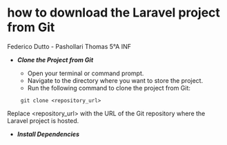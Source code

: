# how to download the Laravel project from Git

Federico Dutto - Pashollari Thomas 5°A INF 

* ***Clone the Project from Git*** 
   
    * Open your terminal or command prompt.
    * Navigate to the directory where you want to store the project.
    * Run the following command to clone the project from Git:

   ```console
    git clone <repository_url>
    ```
Replace <repository_url> with the URL of the Git repository where the Laravel project is hosted.

* ***Install Dependencies***
